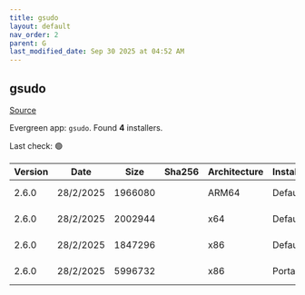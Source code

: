 ```yaml
---
title: gsudo
layout: default
nav_order: 2
parent: G
last_modified_date: Sep 30 2025 at 04:52 AM
---
```


## gsudo

[Source](https://gerardog.github.io/gsudo)

Evergreen app: `gsudo`. Found **4** installers.

Last check: 🟢

| Version | Date      | Size    | Sha256 | Architecture | InstallerType | Type | URI                                                                                                                                                                  |
| ------- | --------- | ------- | ------ | ------------ | ------------- | ---- | -------------------------------------------------------------------------------------------------------------------------------------------------------------------- |
| 2.6.0   | 28/2/2025 | 1966080 |        | ARM64        | Default       | msi  | [https://github.com/gerardog/gsudo/releases/download/v2.6.0/gsudo.setup.arm64.msi](https://github.com/gerardog/gsudo/releases/download/v2.6.0/gsudo.setup.arm64.msi) |
| 2.6.0   | 28/2/2025 | 2002944 |        | x64          | Default       | msi  | [https://github.com/gerardog/gsudo/releases/download/v2.6.0/gsudo.setup.x64.msi](https://github.com/gerardog/gsudo/releases/download/v2.6.0/gsudo.setup.x64.msi)     |
| 2.6.0   | 28/2/2025 | 1847296 |        | x86          | Default       | msi  | [https://github.com/gerardog/gsudo/releases/download/v2.6.0/gsudo.setup.x86.msi](https://github.com/gerardog/gsudo/releases/download/v2.6.0/gsudo.setup.x86.msi)     |
| 2.6.0   | 28/2/2025 | 5996732 |        | x86          | Portable      | zip  | [https://github.com/gerardog/gsudo/releases/download/v2.6.0/gsudo.portable.zip](https://github.com/gerardog/gsudo/releases/download/v2.6.0/gsudo.portable.zip)       |
